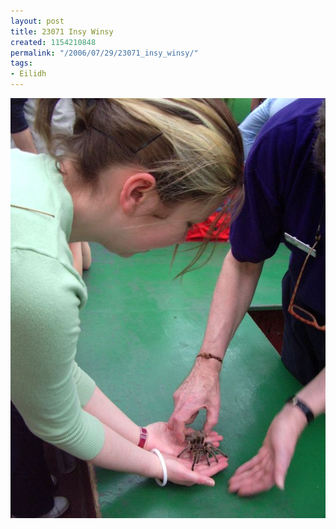 ```yaml
---
layout: post
title: 23071 Insy Winsy
created: 1154210848
permalink: "/2006/07/29/23071_insy_winsy/"
tags:
- Eilidh
---
```


<img src="/image/images/IMGP3071.JPG"/>

